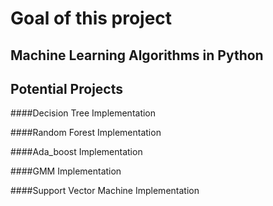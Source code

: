 Goal of this project
=============

Machine Learning Algorithms in Python
--------------

Potential Projects
----------
####Decision Tree Implementation

####Random Forest Implementation

####Ada_boost Implementation

####GMM Implementation 

####Support Vector Machine Implementation

